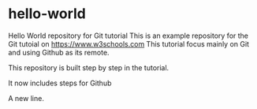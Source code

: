 # hello-world
Hello World repository for Git tutorial
This is an example repository for the Git tutoial on https://www.w3schools.com
This tutorial focus mainly on Git and using Github as its remote.

This repository is built step by step in the tutorial. 

It now includes steps for Github

A new line.
